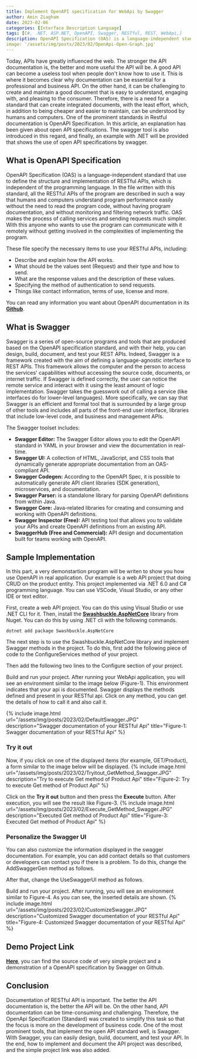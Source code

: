 ```yaml
---
title: Implement OpenAPI specification for WebApi by Swagger
author: Amin Ziagham
date: 2023-02-06
categories: [Interface Description Language]
tags: [C#, .NET, ASP.NET, OpenAPI, Swagger, RESTful, REST, WebApi,]
description: OpenAPI Specification (OAS) is a language-independent standard that use to define the structure and implementation of RESTful APIs...
image: '/assets/img/posts/2023/02/OpenApi-Open-Graph.jpg'
---
```


Today, APIs have greatly influenced the web. The stronger the API documentation is, the better and more useful the API will be. A good API can become a useless tool when people don't know how to use it. This is where it becomes clear why documentation can be essential for a professional and business API. On the other hand, it can be challenging to create and maintain a good document that is easy to understand, engaging with, and pleasing to the consumer. Therefore, there is a need for a standard that can create integrated documents, with the least effort, which, in addition to being cheaper and easier to maintain, can be understood by humans and computers. One of the prominent standards in Restful documentation is OpenAPI Specification. In this article, an explanation has been given about open API specifications. The swagger tool is also introduced in this regard, and finally, an example with .NET will be provided that shows the use of open API specifications by swagger.

## What is OpenAPI Specification
OpenAPI Specification (OAS) is a language-independent standard that use to define the structure and implementation of RESTful APIs, which is independent of the programming language. In the file written with this standard, all the RESTful APIs of the program are described in such a way that humans and computers understand program performance easily without the need to read the program code, without having program documentation, and without monitoring and filtering network traffic. OAS makes the process of calling services and sending requests much simpler. With this anyone who wants to use the program can communicate with it remotely without getting involved in the complexities of implementing the program.

These file specify the necessary items to use your RESTful APIs, including:
- Describe and explain how the API works.
- What should be the values sent (Request) and their type and how to send.
- What are the response values and the description of these values.
- Specifying the method of authentication to send requests.
- Things like contact information, terms of use, license and more.

You can read any information you want about OpenAPI documentation in its <a target="_blank" href="https://github.com/OAI/OpenAPI-Specification/blob/main/versions/3.0.3.md">**Github**</a>.

## What is Swagger
Swagger is a series of open-source programs and tools that are produced based on the OpenAPI specification standard, and with their help, you can design, build, document, and test your REST APIs. Indeed, Swagger is a framework created with the aim of defining a language-agnostic interface to REST APIs. This framework allows the computer and the person to access the services' capabilities without accessing the source code, documents, or internet traffic. If Swagger is defined correctly, the user can notice the remote service and interact with it using the least amount of logic implementation. Swagger takes the guesswork out of calling a service (like interfaces do for lower-level languages). More specifically, we can say that Swagger is an efficient and formal tool that is surrounded by a large group of other tools and includes all parts of the front-end user interface, libraries that include low-level code, and business and management APIs.

The Swagger toolset includes:
- **Swagger Editor:** The Swagger Editor allows you to edit the OpenAPI standard in YAML in your browser and view the documentation in real-time.
- **Swagger UI:** A collection of HTML, JavaScript, and CSS tools that dynamically generate appropriate documentation from an OAS-compliant API.
- **Swagger Codegen:** According to the OpenAPI Spec, it is possible to automatically generate API client libraries (SDK generation), microservices, and documentation.
- **Swagger Parser:** is a standalone library for parsing OpenAPI definitions from within Java.
- **Swagger Core:** Java-related libraries for creating and consuming and working with OpenAPI definitions.
- **Swagger Inspector (Free):** API testing tool that allows you to validate your APIs and create OpenAPI definitions from an existing API.
- **SwaggerHub (Free and Commercial):** API design and documentation built for teams working with OpenAPI.

## Sample Implementation
In this part, a very demonstartion program will be writen to show you how use OpenAPI in real application. Our example is a web API project that doing CRUD on the  product entity. This project implemented via .NET 6.0 and C# programming language. You can use VSCode, Visual Studio, or any other IDE or text editor. 

First, create a web API project. You can do this using Visual Studio or use .NET CLI for it. Then, install the <a target="_blank" href="https://www.nuget.org/packages/Swashbuckle.AspNetCore">**Swashbuckle.AspNetCore**</a> library from Nuget. You can do this by using .NET cli with the following commands.

```console
dotnet add package Swashbuckle.AspNetCore
```

The next step is to use the Swashbuckle.AspNetCore library and implement Swagger methods in the project. To do this, first add the following piece of code to the ConfigureServices method of your project.
<script src="https://gist.github.com/ziagham/a7582c8b5a5c1cd2dfdb01ae7509cb0e.js"></script>
Then add the following two lines to the Configure section of your project.
<script src="https://gist.github.com/ziagham/d919e2bbcaf9f1720f1d59929902fbb1.js"></script>

Build and run your project. After running your WebApi application, you will see an environment similar to the image below (Figure-1). This environment indicates that your api is documented. Swagger displays the methods defined and present in your RESTful api. Click on any method, you can get the details of how to call it and also call it.

{% include image.html url="/assets/img/posts/2023/02/DefaultSwagger.JPG" description="Swagger documentation of your RESTful Api" title="Figure-1: Swagger documentation of your RESTful Api" %}

### Try it out
Now, if you click on one of the displayed items (for example, GET ​/Product), a form similar to the image below will be displayed. 
{% include image.html url="/assets/img/posts/2023/02/Tryitout_GetMethod_Swagger.JPG" description="Try to execute Get method of Product Api" title="Figure-2: Try to execute Get method of Product Api" %}

Click on the **Try it out** button and then press the **Execute** button. After execution, you will see the result like Figure-3.
{% include image.html url="/assets/img/posts/2023/02/Execute_GetMethod_Swagger.JPG" description="Executed Get method of Product Api" title="Figure-3: Executed Get method of Product Api" %}

### Personalize the Swagger UI
You can also customize the information displayed in the swagger documentation. For example, you can add contact details so that customers or developers can contact you if there is a problem. To do this, change the AddSwaggerGen method as follows.
<script src="https://gist.github.com/ziagham/f90274794c8c0275b538848ad5e32436.js"></script>
After that, change the UseSwaggerUI method as follows.
<script src="https://gist.github.com/ziagham/6b3946d587b33497b10c6ba26eccf4f1.js"></script>

Build and run your project. After running, you will see an environment similar to Figure-4. As you can see, the inserted details are shown.
{% include image.html url="/assets/img/posts/2023/02/CustomizeSwagger.JPG" description="Customized Swagger documentation of your RESTful Api" title="Figure-4: Customized Swagger documentation of your RESTful Api" %}

## Demo Project Link
<a target="_blank" href="https://github.com/NextCodeBlock/OpenApi-Swagger-Demo">**Here**</a>, you can find the source code of very simple project and a demonstration of a OpenAPI specification by Swagger on Github.

## Conclusion
Documentation of RESTful API is important. The better the API documentation is, the better the API will be. On the other hand, API documentation can be time-consuming and challenging. Therefore, the OpenApi Specification (Standard) was created to simplify this task so that the focus is more on the development of business code. One of the most prominent tools, that implement the open API standard well, is Swagger. With Swagger, you can easily design, build, document, and test your API. In the end, how to implement and document the API project was described, and the simple project link was also added.